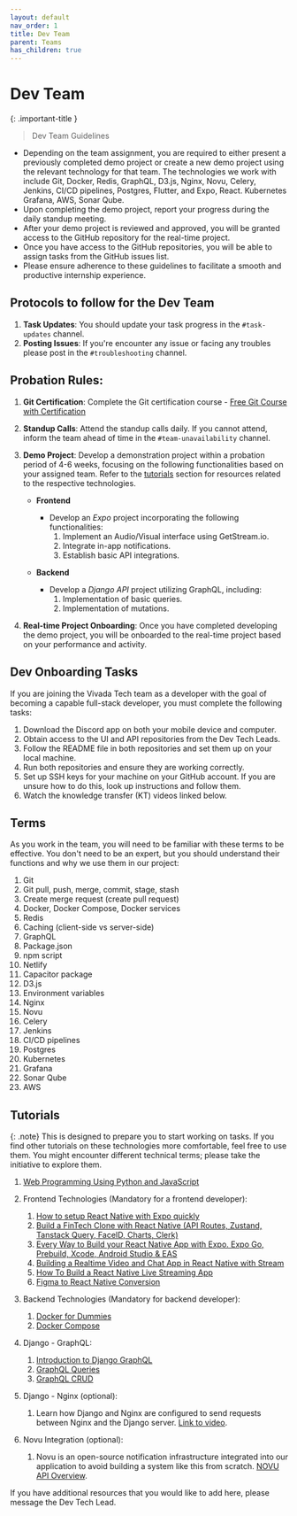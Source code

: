 ```yaml
---
layout: default
nav_order: 1
title: Dev Team
parent: Teams
has_children: true
---
```


# Dev Team

{: .important-title }
> Dev Team Guidelines
- Depending on the team assignment, you are required to either present a previously completed demo project or create a new demo project using the relevant technology for that team. The technologies we work with include Git, Docker, Redis, GraphQL, D3.js, Nginx, Novu, Celery, Jenkins, CI/CD pipelines, Postgres, Flutter, and Expo, React. Kubernetes Grafana, AWS, Sonar Qube.
- Upon completing the demo project, report your progress during the daily standup meeting.
- After your demo project is reviewed and approved, you will be granted access to the GitHub repository for the real-time project.
- Once you have access to the GitHub repositories, you will be able to assign tasks from the GitHub issues list.
- Please ensure adherence to these guidelines to facilitate a smooth and productive internship experience.
 
## Protocols to follow for the Dev Team

1. **Task Updates**: You should update your task progress in the `#task-updates` channel.
2. **Posting Issues**: If you're encounter any issue or facing any troubles please post in the `#troubleshooting` channel.

## Probation Rules:



1. **Git Certification**: Complete the Git certification course - <a href="https://www.simplilearn.com/learn-git-basics-skillup" target="_blank">Free Git Course with Certification</a>

2. **Standup Calls**: Attend the standup calls daily. If you cannot attend, inform the team ahead of time in the `#team-unavailability` channel.

3. **Demo Project**: Develop a demonstration project within a probation period of 4-6 weeks, focusing on the following functionalities based on your assigned team. Refer to the [tutorials](#tutorials) section for resources related to the respective technologies.

    - **Frontend**

        - Develop an _Expo_ project incorporating the following functionalities:
            1. Implement an Audio/Visual interface using GetStream.io.
            2. Integrate in-app notifications.
            3. Establish basic API integrations.

    - **Backend**

        - Develop a _Django API_ project utilizing GraphQL, including:
            1. Implementation of basic queries.
            2. Implementation of mutations.

4. **Real-time Project Onboarding**: Once you have completed developing the demo project, you will be onboarded to the real-time project based on your performance and activity.

## Dev Onboarding Tasks

If you are joining the Vivada Tech team as a developer with the goal of becoming a capable full-stack developer, you must complete the following tasks:

1. Download the Discord app on both your mobile device and computer.
2. Obtain access to the UI and API repositories from the Dev Tech Leads.
3. Follow the README file in both repositories and set them up on your local machine.
4. Run both repositories and ensure they are working correctly.
5. Set up SSH keys for your machine on your GitHub account. If you are unsure how to do this, look up instructions and follow them.
6. Watch the knowledge transfer (KT) videos linked below.

## Terms

As you work in the team, you will need to be familiar with these terms to be effective. You don't need to be an expert, but you should understand their functions and why we use them in our project:

1. Git
2. Git pull, push, merge, commit, stage, stash
3. Create merge request (create pull request)
4. Docker, Docker Compose, Docker services
5. Redis
6. Caching (client-side vs server-side)
7. GraphQL
8. Package.json
9. npm script
10. Netlify
11. Capacitor package
12. D3.js
13. Environment variables
14. Nginx
15. Novu
16. Celery
17. Jenkins
18. CI/CD pipelines
19. Postgres
20. Kubernetes
21. Grafana
22. Sonar Qube
23. AWS

## Tutorials

{: .note}
This is designed to prepare you to start working on tasks. If you find other tutorials on these technologies more comfortable, feel free to use them. You might encounter different technical terms; please take the initiative to explore them.

1. [Web Programming Using Python and JavaScript](https://www.edx.org/learn/web-development/harvard-university-cs50-s-web-programming-with-python-and-javascript?index=product&queryID=d88d96ae8903cef6c83aa567ff57251f&position=3&linked_from=autocomplete&c=autocomplete)

2. Frontend Technologies (Mandatory for a frontend developer):
    1. [How to setup React Native with Expo quickly](https://youtu.be/y6DwGxe2E_k?si=AyqWLArOFD7aN-3S)
    2. [ Build a FinTech Clone with React Native (API Routes, Zustand, Tanstack Query, FaceID, Charts, Clerk) ](https://youtu.be/iDZBeIgcixk?si=A7KlrIUEdIezNJ2v)
    3. [ Every Way to Build your React Native App with Expo. Expo Go, Prebuild, Xcode, Android Studio & EAS ](https://youtu.be/cs-zgHjt5RQ?si=Bh9ZlI-YP7nWxGuI)
    4. [ Building a Realtime Video and Chat App in React Native with Stream ](https://www.youtube.com/live/tUjv8LppDc4?si=q5wVs1b86E5YLnIJ)
    5. [ How To Build a React Native Live Streaming App ](https://youtu.be/GYVZ4X2MtiI?si=ry3tt5Dvx41CPOss)
    6. [Figma to React Native Conversion](https://www.locofy.ai/convert/figma-to-react-native)

3. Backend Technologies (Mandatory for backend developer):
    1. [Docker for Dummies](https://youtu.be/pTFZFxd4hOI?si=O_RD3NzTj2me43VY)
    2. [Docker Compose](https://youtu.be/HG6yIjZapSA?si=ZiCIcPJPcrsCc1NI)

4. Django - GraphQL:
    1. [Introduction to Django GraphQL](https://youtu.be/kP7wQoFXUSc?si=AUwrs_MVWUTfbQbi)
    2. [GraphQL Queries](https://youtu.be/unz3RgL9A-Y?si=TvXHUiCDlqqq7O-P)
    3. [GraphQL CRUD](https://youtu.be/3819x3b43Ok?si=WL7C65Teo-P2FifK)

5. Django - Nginx (optional):
    1. Learn how Django and Nginx are configured to send requests between Nginx and the Django server. [Link to video](https://youtu.be/N2t7L_K5LXo?si=MlQyCpC3gghLhbzu).
  
6. Novu Integration (optional):
    1. Novu is an open-source notification infrastructure integrated into our application to avoid building a system like this from scratch. [NOVU API Overview](https://docs.novu.co/api-reference/overview).

If you have additional resources that you would like to add here, please message the Dev Tech Lead.
